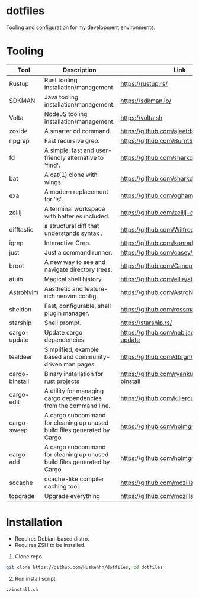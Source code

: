 # dotfiles

Tooling and configuration for my development environments.

# Tooling

| Tool           | Description                                                              | Link                                           |
| -------------- | ------------------------------------------------------------------------ | ---------------------------------------------- |
| Rustup         | Rust tooling installation/management                                     | https://rustup.rs/                             |
| SDKMAN         | Java tooling installation/management.                                    | https://sdkman.io/                             |
| Volta          | NodeJS tooling installation/management.                                  | https://volta.sh                               |
| zoxide         | A smarter cd command.                                                    | https://github.com/ajeetdsouza/zoxide          |
| ripgrep        | Fast recursive grep.                                                     | https://github.com/BurntSushi/ripgrep          |
| fd             | A simple, fast and user-friendly alternative to 'find'.                  | https://github.com/sharkdp/fd                  |
| bat            | A cat(1) clone with wings.                                               | https://github.com/sharkdp/bat                 |
| exa            | A modern replacement for ‘ls’.                                           | https://github.com/ogham/exa                   |
| zellij         | A terminal workspace with batteries included.                            | https://github.com/zellij-org/zellij           |
| difftastic     | a structural diff that understands syntax .                              | https://github.com/Wilfred/difftastic          |
| igrep          | Interactive Grep.                                                        | https://github.com/konradsz/igrep              |
| just           | Just a command runner.                                                   | https://github.com/casey/just                  |
| broot          | A new way to see and navigate directory trees.                           | https://github.com/Canop/broot                 |
| atuin          | Magical shell history.                                                   | https://github.com/ellie/atuin                 |
| AstroNvim      | Aesthetic and feature-rich neovim config.                                | https://github.com/AstroNvim/AstroNvim         |
| sheldon        | Fast, configurable, shell plugin manager.                                | https://github.com/rossmacarthur/sheldon       |
| starship       | Shell prompt.                                                            | https://starship.rs/                           |
| cargo-update   | Update cargo dependencies.                                               | https://github.com/nabijaczleweli/cargo-update |
| tealdeer       | Simplified, example based and community-driven man pages.                | https://github.com/dbrgn/tealdeer              |
| cargo-binstall | Binary installation for rust projects                                    | https://github.com/ryankurte/cargo-binstall    |
| cargo-edit     | A utility for managing cargo dependencies from the command line.         | https://github.com/killercup/cargo-edit        |
| cargo-sweep    | A cargo subcommand for cleaning up unused build files generated by Cargo | https://github.com/holmgr/cargo-sweep          |
| cargo-add      | A cargo subcommand for cleaning up unused build files generated by Cargo | https://github.com/holmgr/cargo-sweep          |
| sccache        | ccache-like compiler caching tool.                                       | https://github.com/mozilla/sccache             |
| topgrade        | Upgrade everything | https://github.com/mozilla/sccache             |

# Installation

- Requires Debian-based distro.
- Requires ZSH to be installed.

1. Clone repo

```bash
git clone https://github.com/Huskehhh/dotfiles; cd dotfiles
```

2. Run install script

```bash
./install.sh
```
